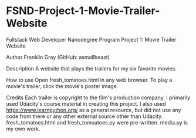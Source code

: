 # FSND-Project-1-Movie-Trailer-Website
Fullstack Web Developer Nanodegree Program Project 1: Movie Trailer Website

Author
Franklin Gray (GitHub: asmallbeast)

Description
A website that plays the trailers for my six favorite movies.

How to use
Open fresh_tomatoes.html in any web browser. To play a movie's trailer, click the movie's poster image.

Credits
Each trailer is copyright to the film's production company.
I primarily used Udacity's course material in creating this project. I also used https://www.learnpython.org/ as a general resource, but did not use any code from there or any other external source other than Udacity. fresh_tomatoes.html and fresh_tomoatoes.py were pre-written. media.py is my own work.
